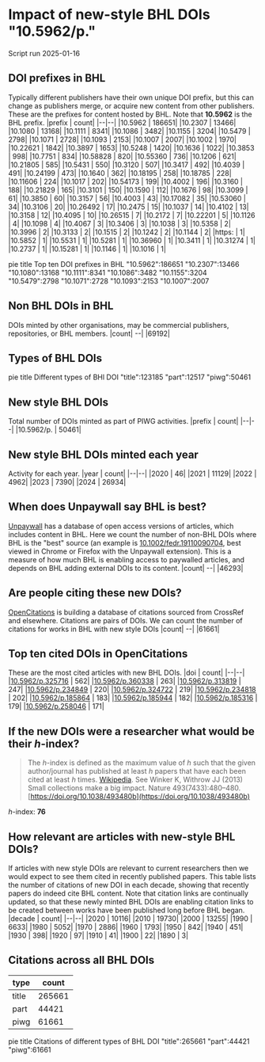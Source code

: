 # Impact of new-style BHL DOIs "10.5962/p."
Script run 2025-01-16

## DOI prefixes in BHL
Typically different publishers have their own unique DOI prefix, but this can change as publishers merge, or acquire new content from other publishers. These are the prefixes for content hosted by BHL. Note that **10.5962** is the BHL prefix.
|prefix | count|
|--|--|
|10.5962 | 186651|
|10.2307 | 13466|
|10.1080 | 13168|
|10.1111 | 8341|
|10.1086 | 3482|
|10.1155 | 3204|
|10.5479 | 2798|
|10.1071 | 2728|
|10.1093 | 2153|
|10.1007 | 2007|
|10.1002 | 1970|
|10.22621 | 1842|
|10.3897 | 1653|
|10.5248 | 1420|
|10.1636 | 1022|
|10.3853 | 998|
|10.7751 | 834|
|10.58828 | 820|
|10.55360 | 736|
|10.1206 | 621|
|10.21805 | 585|
|10.5431 | 550|
|10.3120 | 507|
|10.3417 | 492|
|10.4039 | 491|
|10.24199 | 473|
|10.1640 | 362|
|10.18195 | 258|
|10.18785 | 228|
|10.11606 | 224|
|10.1017 | 202|
|10.54173 | 199|
|10.4002 | 196|
|10.3160 | 188|
|10.21829 | 165|
|10.3101 | 150|
|10.1590 | 112|
|10.1676 | 98|
|10.3099 | 61|
|10.3850 | 60|
|10.3157 | 56|
|10.4003 | 43|
|10.17082 | 35|
|10.53060 | 34|
|10.3106 | 20|
|10.26492 | 17|
|10.2475 | 15|
|10.1037 | 14|
|10.4102 | 13|
|10.3158 | 12|
|10.4095 | 10|
|10.26515 | 7|
|10.2172 | 7|
|10.22201 | 5|
|10.1126 | 4|
|10.1098 | 4|
|10.4067 | 3|
|10.3406 | 3|
|10.1038 | 3|
|10.5358 | 2|
|10.3996 | 2|
|10.3133 | 2|
|10.1515 | 2|
|10.1242 | 2|
|10.1144 | 2|
|https: | 1|
|10.5852 | 1|
|10.5531 | 1|
|10.5281 | 1|
|10.36960 | 1|
|10.3411 | 1|
|10.31274 | 1|
|10.2737 | 1|
|10.15281 | 1|
|10.1146 | 1|
|10.1016 | 1|

pie title Top ten DOI prefixes in BHL
   "10.5962":186651
   "10.2307":13466
   "10.1080":13168
   "10.1111":8341
   "10.1086":3482
   "10.1155":3204
   "10.5479":2798
   "10.1071":2728
   "10.1093":2153
   "10.1007":2007


## Non BHL DOIs in BHL
DOIs minted by other organisations, may be commercial publishers, repositories, or BHL members.
|count|
--|
|69192|


## Types of BHL DOIs
pie title Different types of BHl DOI
   "title":123185
   "part":12517
   "piwg":50461


## New style BHL DOIs
Total number of DOIs minted as part of PIWG activities.
|prefix | count|
|--|--|
|10.5962/p. | 50461|


## New style BHL DOIs minted each year
Activity for each year.
|year | count|
|--|--|
|2020 | 46|
|2021 | 11129|
|2022 | 4962|
|2023 | 7390|
|2024 | 26934|


## When does Unpaywall say BHL is best?
[Unpaywall](https://unpaywall.org/) has a database of open access versions of articles, which includes content in BHL. Here we count the number of non-BHL DOIs where BHL is the "best" source (an example is [10.1002/fedr.19110090704](http://doi.org/10.1002/fedr.19110090704), best viewed in Chrome or Firefox with the Unpaywall extension). This is a measure of how much BHL is enabling access to paywalled articles, and depends on BHL adding external DOIs to its content.
|count|
--|
|46293|


## Are people citing these new DOIs?
[OpenCitations](http://opencitations.net) is building a database of citations sourced from CrossRef and elsewhere. Citations are pairs of DOIs. We can count the number of citations for works in BHL with new style DOIs
|count|
--|
|61661|


## Top ten cited DOIs in OpenCitations
These are the most cited articles with new BHL DOIs.
|doi | count|
|--|--|
|[10.5962/p.325716](https://doi.org/10.5962/p.325716) | 562|
|[10.5962/p.360338](https://doi.org/10.5962/p.360338) | 263|
|[10.5962/p.313819](https://doi.org/10.5962/p.313819) | 247|
|[10.5962/p.234849](https://doi.org/10.5962/p.234849) | 220|
|[10.5962/p.324722](https://doi.org/10.5962/p.324722) | 219|
|[10.5962/p.234818](https://doi.org/10.5962/p.234818) | 202|
|[10.5962/p.185864](https://doi.org/10.5962/p.185864) | 183|
|[10.5962/p.185944](https://doi.org/10.5962/p.185944) | 182|
|[10.5962/p.185316](https://doi.org/10.5962/p.185316) | 179|
|[10.5962/p.258046](https://doi.org/10.5962/p.258046) | 171|


## If the new DOIs were a researcher what would be their _h_-index?
> The _h_-index is defined as the maximum value of _h_ such that the given author/journal has published at least _h_ papers that have each been cited at least _h_ times. [Wikipedia](https://en.wikipedia.org/wiki/H-index). See Winker K, Withrow JJ (2013) Small collections make a big impact. Nature 493(7433):480–480. [https://doi.org/10.1038/493480b](https://doi.org/10.1038/493480b)

_h_-index: **76**

## How relevant are articles with new-style BHL DOIs?
If articles with new style DOIs are relevant to current researchers then we would expect to see them cited in recently published papers. This table lists the number of citations of new DOI in each decade, showing that recently papers do indeed cite BHL content. Note that citation links are continually updated, so that these newly minted BHL DOIs are enabling citation links to be created between works have been published long before BHL began.
|decade | count|
|--|--|
|2020 | 10116|
|2010 | 19730|
|2000 | 13255|
|1990 | 6633|
|1980 | 5052|
|1970 | 2886|
|1960 | 1793|
|1950 | 842|
|1940 | 451|
|1930 | 398|
|1920 | 97|
|1910 | 41|
|1900 | 22|
|1890 | 3|


## Citations across all BHL DOIs
|type | count|
|--|--|
|title | 265661|
|part | 44421|
|piwg | 61661|

pie title Citations of different types of BHL DOI
   "title":265661
   "part":44421
   "piwg":61661


